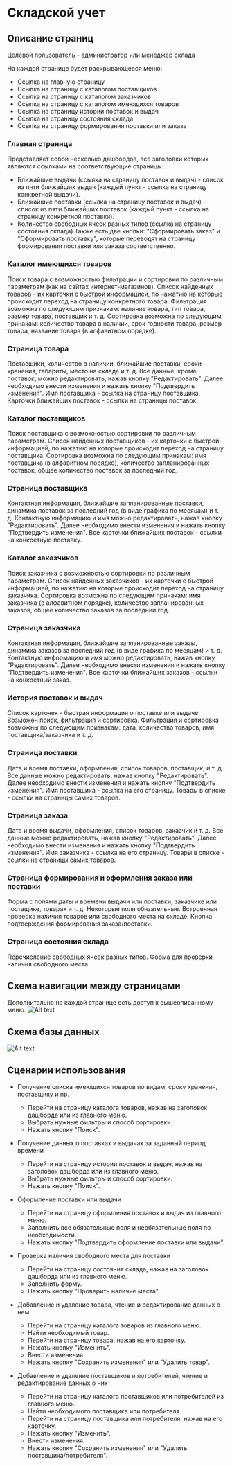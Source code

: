 Складской учет
=======================
Описание страниц
-----------------------
Целевой пользователь - администратор или менеджер склада

На каждой странице будет раскрывающееся меню:
- Ссылка на главную страницу
- Ссылка на страницу с каталогом поставщиков
- Ссылка на страницу с каталогом заказчиков
- Ссылка на страницу с каталогом имеющихся товаров
- Ссылка на страницу истории поставок и выдач
- Ссылка на страницу состояния склада
- Ссылка на страницу формирования поставки или заказа

### Главная страница

Представляет собой несколько дашбордов, все заголовки которых являются ссылками на соответствующие страницы:
- Ближайшие выдачи (ссылка на страницу поставок и выдач) - список из пяти ближайших выдач (каждый пункт - ссылка на страницу конкретной выдачи).
- Ближайшие поставки (ссылка на страницу поставок и выдач) - список из пяти ближайших поставок (каждый пункт - ссылка на страницу конкретной поставки).
- Количество свободных ячеек разных типов (ссылка на страницу состояния склада)
Также есть две кнопки: "Сформировать заказ" и "Сформировать поставку", которые переводят на страницу формирования поставки или заказа соответственно.

### Каталог имеющихся товаров
Поиск товара с возможностью фильтрации и сортировки по различным параметрам (как на сайтах интернет-магазинов). Список найденных товаров - их карточки с быстрой информацией, по нажатию на которые происходит переход на страницу конкретного товара.
Фильтрация возможна по следующим признакам: наличие товара, тип товара, размер товара, поставщик и т. д. 
Сортировка возможна по следующим принакам: количество товара в наличии, срок годности товара, размер товара, название товара (в алфавитном порядке).

### Страница товара
Поставщики, количество в наличии, ближайшие поставки, сроки хранения, габариты, место на складе и т. д.
Все данные, кроме поставок, можно редактировать, нажав кнопку "Редактировать". Далее необходимо внести изменения и нажать кнопку "Подтвердить изменения".
Имя поставщика - ссылка на страницу поставщика. Карточки ближайших поставок - ссылки на страницы поставок.

### Каталог поставщиков
Поиск поставщика с возможностью сортировки по различным параметрам. Список найденных поставщиков - их карточки с быстрой информацией, по нажатию на которые происходит переход на страницу поставщика.
Сортировка возможна по следующим принакам: имя поставщика (в алфавитном порядке), количество запланированных поставок, общее количество поставок за последний год.

### Страница поставщика
Контактная информация, ближайшие запланированные поставки, динамика поставок за последний год (в виде графика по месяцам) и т. д.
Контактную информацию и имя можно редактировать, нажав кнопку "Редактировать". Далее необходимо внести изменения и нажать кнопку "Подтвердить изменения".
Все карточки ближайших поставок - ссылки на конкретную поставку.

### Каталог заказчиков
Поиск заказчика с возможностью сортировки по различным параметрам. Список найденных заказчиков - их карточки с быстрой информацией, по нажатию на которые происходит переход на страницу заказчика.
Сортировка возможна по следующим принакам: имя заказчика (в алфавитном порядке), количество запланированных заказов, общее количество заказов за последний год.

### Страница заказчика
Контактная информация, ближайшие запланированные заказы, динамика заказов за последний год (в виде графика по месяцам) и т. д. 
Контактную информацию и имя можно редактировать, нажав кнопку "Редактировать". Далее необходимо внести изменения и нажать кнопку "Подтвердить изменения".
Все карточки ближайших заказов - ссылки на конкретный заказ.

### История поставок и выдач
Список карточек - быстрая информация о поставке или выдаче. Возможен поиск, фильтрация и сортировка.
Фильтрация и сортировка возможны по следующим признакам: дата, количество товаров, имя поставщика/заказчика и т. д. 

### Страница поставки
Дата и время поставки, оформления, список товаров, поставщик, и т. д. 
Все данные можно редактировать, нажав кнопку "Редактировать". Далее необходимо внести изменения и нажать кнопку "Подтвердить изменения".
Имя поставщика - ссылка на его страницу. Товары в списке - ссылки на страницы самих товаров.

### Страница заказа
Дата и время выдачи, оформления, список товаров, заказчик и т. д.
Все данные можно редактировать, нажав кнопку "Редактировать". Далее необходимо внести изменения и нажать кнопку "Подтвердить изменения".
Имя заказчика - ссылка на его страницу. Товары в списке - ссылки на страницы самих товаров.

### Страница формирования и оформления заказа или поставки
Форма с полями даты и времени выдачи или поставки, заказчике или постащике, товарах и т. д. Некоторые поля обязательные. Встроенная проверка наличия товаров или свободного места на складе. Кнопка подтверждения формирования заказа/поставки.

### Страница состояния склада
Перечисление свободных ячеек разных типов. Форма для проверки наличия свободного места.

Схема навигации между страницами
-----------------
Дополнительно на каждой странице есть доступ к вышеописанному меню.
![Alt text](schemes/map.jpg)

Схема базы данных
-----------------
![Alt text](schemes/bd.jpg)

Сценарии использования
----------------------
- Получение списка имеющихся товаров по видам, сроку хранения, поставщику и пр.
  - Перейти на страницу каталога товаров, нажав на заголовок дашборда или из главного меню.
  - Выбрать нужные фильтры и способ сортировки.
  - Нажать кнопку "Поиск".

- Получение данных о поставках и выдачах за заданный период времени
  - Перейти на страницу истории поставок и выдач, нажав на заголовок дашборда или из главного меню.
  - Выбрать нужные фильтры и способ сортировки.
  - Нажать кнопку "Поиск".

- Оформление поставки или выдачи
  - Перейти на страницу оформления поставок и выдач из главного меню.
  - Заполнить все обязательные поля и необязательные поля по необходимости. 
  - Нажать кнопку "Подтвердить оформление поставки или выдачи".

- Проверка наличия свободного места для поставки
  - Перейти на страницу состояния склада, нажав на заголовок дашборда или из главного меню.
  - Заполнить форму.
  - Нажать кнопку "Проверить наличие места".

- Добавление и удаление товара, чтение и редактирование данных о нем
  - Перейти на страницу каталога товаров из главного меню.
  - Найти необходимый товар.
  - Перейти на страницу товара, нажав на его карточку.
  - Нажать кнопку "Изменить".
  - Внести изменения.
  - Нажать кнопку "Сохранить изменения" или "Удалить товар".

- Добавление и удаление поставщиков и потребителей, чтение и редактирование данных о них
  - Перейти на страницу каталога поставщиков или потребителей из главного меню.
  - Найти необходимого поставщика или потребителя.
  - Перейти на страницу поставщика или потребителя, нажав на его карточку.
  - Нажать кнопку "Изменить".
  - Внести изменения.
  - Нажать кнопку "Сохранить изменения" или "Удалить поставщика/потребителя".
